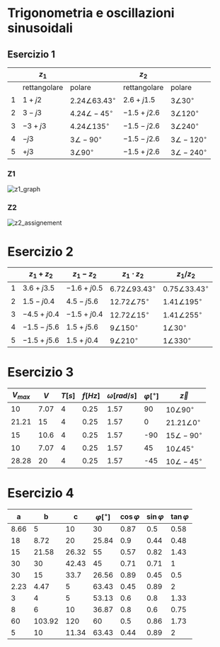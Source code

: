 # Trigonometria e oscillazioni sinusoidali  

## Esercizio 1  

|     | $z_1$        |                         | $z_2$        |                     |
| --- | ------------ | ----------------------- | ------------ | ------------------- |
|     | rettangolare | polare                  | rettangolare | polare              |
| 1   | $1+j2$       | $2.24\angle63.43^\circ$ | $2.6+j1.5$   | $3\angle30^\circ$   |
| 2   | $3-j3$       | $4.24\angle-45^\circ$   | $-1.5+j2.6$  | $3\angle120^\circ$  |
| 3   | $-3+j3$      | $4.24\angle135^\circ$   | $-1.5-j2.6$  | $3\angle240^\circ$  |
| 4   | $-j3$        | $3\angle-90^\circ$      | $-1.5-j2.6$  | $3\angle-120^\circ$ |
| 5   | $+j3$        | $3\angle90^\circ$       | $-1.5+j2.6$  | $3\angle-240^\circ$ |

### Z1  

![z1_graph](https://github.com/dennyb87/elettrotecnica-serale/assets/7195133/1e197f81-bb3c-40a6-8b1b-e0e073c5c84c)  


### Z2  

![z2_assignement](https://github.com/dennyb87/elettrotecnica-serale/assets/7195133/9eaecf2d-fb21-4718-afcc-eeb11b617c0b)  

# Esercizio 2  

|     | $z_1+z_2$   | $z_1-z_2$   | $z_1 \cdot z_2$         | $z_1/z_2$               |
| --- | ----------- | ----------- | ----------------------- | ----------------------- |
| 1   | $3.6+j3.5$  | $-1.6+j0.5$ | $6.72\angle93.43^\circ$ | $0.75\angle33.43^\circ$ |
| 2   | $1.5-j0.4$  | $4.5-j5.6$  | $12.72\angle75^\circ$   | $1.41\angle195^\circ$   |
| 3   | $-4.5+j0.4$ | $-1.5+j0.4$ | $12.72\angle15^\circ$   | $1.41\angle255^\circ$   |
| 4   | $-1.5-j5.6$ | $1.5+j5.6$  | $9\angle150^\circ$      | $1\angle30^\circ$       |
| 5   | $-1.5+j5.6$ | $1.5+j0.4$  | $9\angle210^\circ$      | $1\angle330^\circ$      |

# Esercizio 3  

| $V_{max}$ | $V$  | $T[s]$ | $f[Hz]$ | $\omega[rad/s]$ | $\varphi[^\circ]$ | $\vec{z}$            |
| --------- | ---- | ------ | ------- | --------------- | ----------------- | -------------------- |
| 10        | 7.07 | 4      | 0.25    | 1.57            | 90                | $10\angle90^\circ$   |
| 21.21     | 15   | 4      | 0.25    | 1.57            | 0                 | $21.21\angle0^\circ$ |
| 15        | 10.6 | 4      | 0.25    | 1.57            | -90               | $15\angle-90^\circ$  |
| 10        | 7.07 | 4      | 0.25    | 1.57            | 45                | $10\angle45^\circ$   |
| 28.28     | 20   | 4      | 0.25    | 1.57            | -45               | $10\angle-45^\circ$  |


# Esercizio 4  

| a    | b      | c     | $\varphi[^\circ]$ | $\cos\varphi$ | $\sin\varphi$ | $\tan\varphi$ |
| ---- | ------ | ----- | ----------------- | ------------- | ------------- | ------------- |
| 8.66 | 5      | 10    | 30                | 0.87          | 0.5           | 0.58          |
| 18   | 8.72   | 20    | 25.84             | 0.9           | 0.44          | 0.48          |
| 15   | 21.58  | 26.32 | 55                | 0.57          | 0.82          | 1.43          |
| 30   | 30     | 42.43 | 45                | 0.71          | 0.71          | 1             |
| 30   | 15     | 33.7  | 26.56             | 0.89          | 0.45          | 0.5           |
| 2.23 | 4.47   | 5     | 63.43             | 0.45          | 0.89          | 2             |
| 3    | 4      | 5     | 53.13             | 0.6           | 0.8           | 1.33          |
| 8    | 6      | 10    | 36.87             | 0.8           | 0.6           | 0.75          |
| 60   | 103.92 | 120   | 60                | 0.5           | 0.86          | 1.73          |
| 5    | 10     | 11.34 | 63.43             | 0.44          | 0.89          | 2             |
